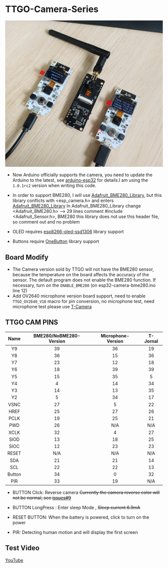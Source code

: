 TTGO-Camera-Series
=====================

![pic](image/1.png)

- Now Arduino officially supports the camera, you need to update the Arduino to the latest, see [arduino-esp32](https://github.com/espressif/arduino-esp32/releases) for details.I am using the `1.0.1rc2` version when writing this code.
  
- In order to support BME280, I will use [Adafruit_BME280_Library](https://github.com/adafruit/Adafruit_BME280_Library), but this library conflicts with <esp_camera.h> and enters [Adafruit_BME280_Library](https://github.com/adafruit/Adafruit_BME280_Library) In Adafruit_BME280_Library change <Adafruit_BME280.h> --> 29 lines comment #include <Adafruit_Sensor.h>, BME280 this library does not use this header file, so comment out and no problem

- OLED requires [esp8266-oled-ssd1306](https://github.com/ThingPulse/esp8266-oled-ssd1306) library support
  
- Buttons require [OneButton](https://github.com/mathertel/OneButton) library support

## Board Modify
- The Camera version sold by TTGO will not have the BME280 sensor, because the temperature on the board affects the accuracy of the sensor. The default program does not enable the BME280 function. If necessary, turn on the `ENABLE_BME280` (on esp32-camera-bme280.ino line 12)
- Add OV2640 microphone version board support, need to enable `TTGO_OV2640_V16` macro for pin conversion, no microphone test, need microphone test please use [T-Camera](https://github.com/Xinyuan-LilyGO/T-Camera)




## TTGO CAM PINS
|  Name  | BME280/NoBME280-Version | Microphone-Version | T-Jornal |
| :----: | :---------------------: | :----------------: | :------: |
|   Y9   |           39            |         36         |    19    |
|   Y8   |           36            |         15         |    36    |
|   Y7   |           23            |         12         |    18    |
|   Y6   |           18            |         39         |    39    |
|   Y5   |           15            |         35         |    5     |
|   Y4   |            4            |         14         |    34    |
|   Y3   |           14            |         13         |    35    |
|   Y2   |            5            |         34         |    17    |
|  VSNC  |           27            |         5          |    22    |
|  HREF  |           25            |         27         |    26    |
|  PCLK  |           19            |         25         |    21    |
|  PWD   |           26            |        N/A         |   N/A    |
|  XCLK  |           32            |         4          |    27    |
|  SIOD  |           13            |         18         |    25    |
|  SIOC  |           12            |         23         |    23    |
| RESET  |           N/A           |        N/A         |   N/A    |
|  SDA   |           21            |         21         |    14    |
|  SCL   |           22            |         22         |    13    |
| Button |           34            |         0          |    32    |
|  PIR   |           33            |         19         |   N/A    |

* BUTTON Click: Reverse camera ~~Currently the camera reverse color will not be normal, see [issues#9](https://github.com/espressif/esp32-camera/issues/9)~~

* BUTTON LongPress : Enter sleep Mode , ~~Sleep current 6.9mA~~
  
* RESET BUTTON: When the battery is powered, click to turn on the power

* PIR: Detecting human motion and will display the first screen


## Test Video
[YouTube](https://www.youtube.com/watch?v=CibcsmurTbo)
